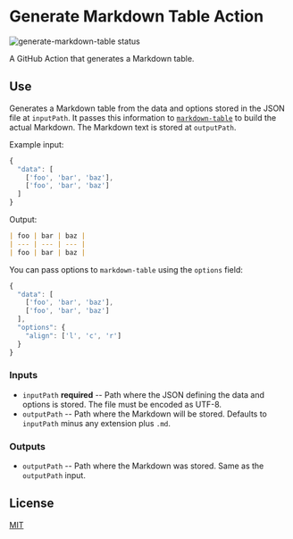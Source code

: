 # Generate Markdown Table Action

![generate-markdown-table status](https://github.com/lee-dohm/generate-markdown-table/workflows/build-test/badge.svg "generate-markdown-table status")

A GitHub Action that generates a Markdown table.

## Use

Generates a Markdown table from the data and options stored in the JSON file at `inputPath`. It passes this information to [`markdown-table`](https://npmjs.org/package/markdown-table) to build the actual Markdown. The Markdown text is stored at `outputPath`.

Example input:

```javascript
{
  "data": [
    ['foo', 'bar', 'baz'],
    ['foo', 'bar', 'baz']
  ]
}
```

Output:

```markdown
| foo | bar | baz |
| --- | --- | --- |
| foo | bar | baz |
```

You can pass options to `markdown-table` using the `options` field:

```javascript
{
  "data": [
    ['foo', 'bar', 'baz'],
    ['foo', 'bar', 'baz']
  ],
  "options": {
    "align": ['l', 'c', 'r']
  }
}
```

### Inputs

* `inputPath` **required** -- Path where the JSON defining the data and options is stored. The file must be encoded as UTF-8.
* `outputPath` -- Path where the Markdown will be stored. Defaults to `inputPath` minus any extension plus `.md`.

### Outputs

* `outputPath` -- Path where the Markdown was stored. Same as the `outputPath` input.

## License

[MIT](LICENSE.md)
